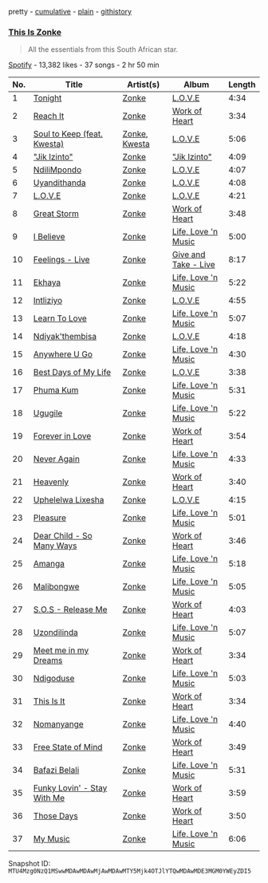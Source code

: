 pretty - [cumulative](/playlists/cumulative/37i9dQZF1DWWxuZGEYY4h1.md) - [plain](/playlists/plain/37i9dQZF1DWWxuZGEYY4h1) - [githistory](https://github.githistory.xyz/mackorone/spotify-playlist-archive/blob/main/playlists/plain/37i9dQZF1DWWxuZGEYY4h1)

### [This Is Zonke](https://open.spotify.com/playlist/37i9dQZF1DWWxuZGEYY4h1)

> All the essentials from this South African star.

[Spotify](https://open.spotify.com/user/spotify) - 13,382 likes - 37 songs - 2 hr 50 min

| No. | Title | Artist(s) | Album | Length |
|---|---|---|---|---|
| 1 | [Tonight](https://open.spotify.com/track/5u91yhBCFvQZIbGE1WcpOv) | [Zonke](https://open.spotify.com/artist/1eBaQkCXWlq1vhCLMVFdqn) | [L.O.V.E](https://open.spotify.com/album/2ZVoOSSjAwpsK2v53JvUNT) | 4:34 |
| 2 | [Reach It](https://open.spotify.com/track/2cV5IKy6RdZ5RyN6mLGy1j) | [Zonke](https://open.spotify.com/artist/1eBaQkCXWlq1vhCLMVFdqn) | [Work of Heart](https://open.spotify.com/album/0EH4i0I9Mjw7skmHXqfCUk) | 3:34 |
| 3 | [Soul to Keep \(feat\. Kwesta\)](https://open.spotify.com/track/0MsTBo22VnoJsz9hmJ1y8Z) | [Zonke](https://open.spotify.com/artist/1eBaQkCXWlq1vhCLMVFdqn), [Kwesta](https://open.spotify.com/artist/3Px6IenueysHsgCQf9xFVr) | [L.O.V.E](https://open.spotify.com/album/2ZVoOSSjAwpsK2v53JvUNT) | 5:06 |
| 4 | ["Jik Izinto"](https://open.spotify.com/track/2oLztUbbAKvyf7yZBdwBjR) | [Zonke](https://open.spotify.com/artist/1eBaQkCXWlq1vhCLMVFdqn) | ["Jik Izinto"](https://open.spotify.com/album/2HX2udzB0QSO7yzUdLpy6p) | 4:09 |
| 5 | [NdiliMpondo](https://open.spotify.com/track/3DfUJdHIsIgKFlQRTrXwLs) | [Zonke](https://open.spotify.com/artist/1eBaQkCXWlq1vhCLMVFdqn) | [L.O.V.E](https://open.spotify.com/album/2ZVoOSSjAwpsK2v53JvUNT) | 4:07 |
| 6 | [Uyandithanda](https://open.spotify.com/track/03oeHk2ssQMsygWAQveyKv) | [Zonke](https://open.spotify.com/artist/1eBaQkCXWlq1vhCLMVFdqn) | [L.O.V.E](https://open.spotify.com/album/2ZVoOSSjAwpsK2v53JvUNT) | 4:08 |
| 7 | [L.O.V.E](https://open.spotify.com/track/6uTzeP0ZWXbZWwh0UVypj8) | [Zonke](https://open.spotify.com/artist/1eBaQkCXWlq1vhCLMVFdqn) | [L.O.V.E](https://open.spotify.com/album/2ZVoOSSjAwpsK2v53JvUNT) | 4:21 |
| 8 | [Great Storm](https://open.spotify.com/track/23krgtj269rJ8C22HPWCoO) | [Zonke](https://open.spotify.com/artist/1eBaQkCXWlq1vhCLMVFdqn) | [Work of Heart](https://open.spotify.com/album/0EH4i0I9Mjw7skmHXqfCUk) | 3:48 |
| 9 | [I Believe](https://open.spotify.com/track/53AHCYDueWnUNLPtrrXV6c) | [Zonke](https://open.spotify.com/artist/1eBaQkCXWlq1vhCLMVFdqn) | [Life, Love 'n Music](https://open.spotify.com/album/1Qxc6orTddFNobmbXjPRX9) | 5:00 |
| 10 | [Feelings \- Live](https://open.spotify.com/track/4pOBroO8jRFv8IVwZXDMnS) | [Zonke](https://open.spotify.com/artist/1eBaQkCXWlq1vhCLMVFdqn) | [Give and Take \- Live](https://open.spotify.com/album/3akDDIqnKMoxlshnyzLbhQ) | 8:17 |
| 11 | [Ekhaya](https://open.spotify.com/track/5bgMuy0ceEo0815lM8Zreu) | [Zonke](https://open.spotify.com/artist/1eBaQkCXWlq1vhCLMVFdqn) | [Life, Love 'n Music](https://open.spotify.com/album/1Qxc6orTddFNobmbXjPRX9) | 5:22 |
| 12 | [Intliziyo](https://open.spotify.com/track/1PoQPAYpVG6FiL8WAznnKE) | [Zonke](https://open.spotify.com/artist/1eBaQkCXWlq1vhCLMVFdqn) | [L.O.V.E](https://open.spotify.com/album/2ZVoOSSjAwpsK2v53JvUNT) | 4:55 |
| 13 | [Learn To Love](https://open.spotify.com/track/2CbjG1bjmYQ9aW8TbUiRjN) | [Zonke](https://open.spotify.com/artist/1eBaQkCXWlq1vhCLMVFdqn) | [Life, Love 'n Music](https://open.spotify.com/album/1Qxc6orTddFNobmbXjPRX9) | 5:07 |
| 14 | [Ndiyak'thembisa](https://open.spotify.com/track/6BUPFkiFxkp1htl7f4Jv3c) | [Zonke](https://open.spotify.com/artist/1eBaQkCXWlq1vhCLMVFdqn) | [L.O.V.E](https://open.spotify.com/album/2ZVoOSSjAwpsK2v53JvUNT) | 4:18 |
| 15 | [Anywhere U Go](https://open.spotify.com/track/0I1oGoYKqDORMKbsScDAGF) | [Zonke](https://open.spotify.com/artist/1eBaQkCXWlq1vhCLMVFdqn) | [Life, Love 'n Music](https://open.spotify.com/album/1Qxc6orTddFNobmbXjPRX9) | 4:30 |
| 16 | [Best Days of My Life](https://open.spotify.com/track/5TfwN3h4EiLY6owVJILQ0z) | [Zonke](https://open.spotify.com/artist/1eBaQkCXWlq1vhCLMVFdqn) | [L.O.V.E](https://open.spotify.com/album/2ZVoOSSjAwpsK2v53JvUNT) | 3:38 |
| 17 | [Phuma Kum](https://open.spotify.com/track/5TieC7cHbQHcCduLWAqw4S) | [Zonke](https://open.spotify.com/artist/1eBaQkCXWlq1vhCLMVFdqn) | [Life, Love 'n Music](https://open.spotify.com/album/1Qxc6orTddFNobmbXjPRX9) | 5:31 |
| 18 | [Ugugile](https://open.spotify.com/track/2qodvn0e9D7kx1EKce5ZA6) | [Zonke](https://open.spotify.com/artist/1eBaQkCXWlq1vhCLMVFdqn) | [Life, Love 'n Music](https://open.spotify.com/album/1Qxc6orTddFNobmbXjPRX9) | 5:22 |
| 19 | [Forever in Love](https://open.spotify.com/track/5kINKyMAfBwV1gfJdkG5Sg) | [Zonke](https://open.spotify.com/artist/1eBaQkCXWlq1vhCLMVFdqn) | [Work of Heart](https://open.spotify.com/album/0EH4i0I9Mjw7skmHXqfCUk) | 3:54 |
| 20 | [Never Again](https://open.spotify.com/track/5oNgcvrwqMPeGZjLYPoETV) | [Zonke](https://open.spotify.com/artist/1eBaQkCXWlq1vhCLMVFdqn) | [Life, Love 'n Music](https://open.spotify.com/album/1Qxc6orTddFNobmbXjPRX9) | 4:33 |
| 21 | [Heavenly](https://open.spotify.com/track/4TFLVYU1JwKwS6QMZKuCwi) | [Zonke](https://open.spotify.com/artist/1eBaQkCXWlq1vhCLMVFdqn) | [Work of Heart](https://open.spotify.com/album/0EH4i0I9Mjw7skmHXqfCUk) | 3:40 |
| 22 | [Uphelelwa Lixesha](https://open.spotify.com/track/6FU9HarRJGLMEqL9znwkqY) | [Zonke](https://open.spotify.com/artist/1eBaQkCXWlq1vhCLMVFdqn) | [L.O.V.E](https://open.spotify.com/album/2ZVoOSSjAwpsK2v53JvUNT) | 4:15 |
| 23 | [Pleasure](https://open.spotify.com/track/7IgN12ucZO9vWSshLCmdTT) | [Zonke](https://open.spotify.com/artist/1eBaQkCXWlq1vhCLMVFdqn) | [Life, Love 'n Music](https://open.spotify.com/album/1Qxc6orTddFNobmbXjPRX9) | 5:01 |
| 24 | [Dear Child \- So Many Ways](https://open.spotify.com/track/6deyPDYfk3Akrz3t6lc6fy) | [Zonke](https://open.spotify.com/artist/1eBaQkCXWlq1vhCLMVFdqn) | [Work of Heart](https://open.spotify.com/album/0EH4i0I9Mjw7skmHXqfCUk) | 3:46 |
| 25 | [Amanga](https://open.spotify.com/track/5mJtki5eqkGxAQqwEYrAaq) | [Zonke](https://open.spotify.com/artist/1eBaQkCXWlq1vhCLMVFdqn) | [Life, Love 'n Music](https://open.spotify.com/album/1Qxc6orTddFNobmbXjPRX9) | 5:18 |
| 26 | [Malibongwe](https://open.spotify.com/track/6mD5c2ERPKFLzNEpEZJFwU) | [Zonke](https://open.spotify.com/artist/1eBaQkCXWlq1vhCLMVFdqn) | [Life, Love 'n Music](https://open.spotify.com/album/1Qxc6orTddFNobmbXjPRX9) | 5:05 |
| 27 | [S.O.S \- Release Me](https://open.spotify.com/track/5Vv6Qh1oE7WQNkdIDSTeiX) | [Zonke](https://open.spotify.com/artist/1eBaQkCXWlq1vhCLMVFdqn) | [Work of Heart](https://open.spotify.com/album/0EH4i0I9Mjw7skmHXqfCUk) | 4:03 |
| 28 | [Uzondilinda](https://open.spotify.com/track/0NRlsxdnyzTf3jBDQ60dDG) | [Zonke](https://open.spotify.com/artist/1eBaQkCXWlq1vhCLMVFdqn) | [Life, Love 'n Music](https://open.spotify.com/album/1Qxc6orTddFNobmbXjPRX9) | 5:07 |
| 29 | [Meet me in my Dreams](https://open.spotify.com/track/4ds2MUP8vtMSaztsyxfjbU) | [Zonke](https://open.spotify.com/artist/1eBaQkCXWlq1vhCLMVFdqn) | [Work of Heart](https://open.spotify.com/album/0EH4i0I9Mjw7skmHXqfCUk) | 3:34 |
| 30 | [Ndigoduse](https://open.spotify.com/track/7rKIjtpWrVtncmkItREclB) | [Zonke](https://open.spotify.com/artist/1eBaQkCXWlq1vhCLMVFdqn) | [Life, Love 'n Music](https://open.spotify.com/album/1Qxc6orTddFNobmbXjPRX9) | 5:03 |
| 31 | [This Is It](https://open.spotify.com/track/54LnBrAkMowrMokS1i4qTM) | [Zonke](https://open.spotify.com/artist/1eBaQkCXWlq1vhCLMVFdqn) | [Work of Heart](https://open.spotify.com/album/0EH4i0I9Mjw7skmHXqfCUk) | 3:34 |
| 32 | [Nomanyange](https://open.spotify.com/track/6NyU9yisLLYyBi90kbvf3m) | [Zonke](https://open.spotify.com/artist/1eBaQkCXWlq1vhCLMVFdqn) | [Life, Love 'n Music](https://open.spotify.com/album/1Qxc6orTddFNobmbXjPRX9) | 4:40 |
| 33 | [Free State of Mind](https://open.spotify.com/track/122wlOk2JORQ89VWR8miuq) | [Zonke](https://open.spotify.com/artist/1eBaQkCXWlq1vhCLMVFdqn) | [Work of Heart](https://open.spotify.com/album/0EH4i0I9Mjw7skmHXqfCUk) | 3:49 |
| 34 | [Bafazi Belali](https://open.spotify.com/track/4cZ2riCamre8MLdjdO6y6F) | [Zonke](https://open.spotify.com/artist/1eBaQkCXWlq1vhCLMVFdqn) | [Life, Love 'n Music](https://open.spotify.com/album/1Qxc6orTddFNobmbXjPRX9) | 5:31 |
| 35 | [Funky Lovin' \- Stay With Me](https://open.spotify.com/track/4kpDlursnjsH1pBl6jRwwU) | [Zonke](https://open.spotify.com/artist/1eBaQkCXWlq1vhCLMVFdqn) | [Work of Heart](https://open.spotify.com/album/0EH4i0I9Mjw7skmHXqfCUk) | 3:59 |
| 36 | [Those Days](https://open.spotify.com/track/6SnQ2GIoanebTxsgT4xe8k) | [Zonke](https://open.spotify.com/artist/1eBaQkCXWlq1vhCLMVFdqn) | [Work of Heart](https://open.spotify.com/album/0EH4i0I9Mjw7skmHXqfCUk) | 3:50 |
| 37 | [My Music](https://open.spotify.com/track/0hzeCXjJi6qpILrFFPrbgR) | [Zonke](https://open.spotify.com/artist/1eBaQkCXWlq1vhCLMVFdqn) | [Life, Love 'n Music](https://open.spotify.com/album/1Qxc6orTddFNobmbXjPRX9) | 6:06 |

Snapshot ID: `MTU4Mzg0NzQ1MSwwMDAwMDAwMjAwMDAwMTY5Mjk4OTJlYTQwMDAwMDE3MGM0YWEyZDI5`